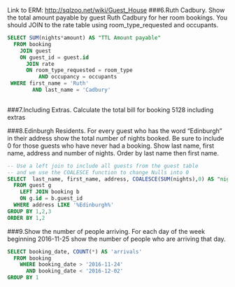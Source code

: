 Link to ERM: http://sqlzoo.net/wiki/Guest_House
###6.Ruth Cadbury. Show the total amount payable by guest Ruth Cadbury for her room bookings. You should JOIN to the rate table using room_type_requested and occupants.
```SQL
SELECT SUM(nights*amount) AS "TTL Amount payable"
  FROM booking 
    JOIN guest
    ON guest_id = guest.id
      JOIN rate  
      ON room_type_requested = room_type
          AND occupancy = occupants
 WHERE first_name = 'Ruth' 
        AND last_name = 'Cadbury'
 
 ```
###7.Including Extras. Calculate the total bill for booking 5128 including extras


###8.Edinburgh Residents. For every guest who has the word “Edinburgh” in their address show the total number of nights booked. Be sure to include 0 for those guests who have never had a booking. Show last name, first name, address and number of nights. Order by last name then first name.

```SQL
-- Use a left join to include all guests from the guest table 
-- and we use the COALESCE function to change Nulls into 0
SELECT  last_name, first_name, address, COALESCE(SUM(nights),0) AS "nights" 
  FROM guest g
    LEFT JOIN booking b
    ON g.id = b.guest_id
  WHERE address LIKE '%Edinburgh%'
GROUP BY 1,2,3
ORDER BY 1,2
```
###9.Show the number of people arriving. For each day of the week beginning 2016-11-25 show the number of people who are arriving that day.
```SQL
SELECT booking_date, COUNT(*) AS 'arrivals' 
  FROM booking
    WHERE booking_date > '2016-11-24'
      AND booking_date < '2016-12-02'
GROUP BY 1
```

